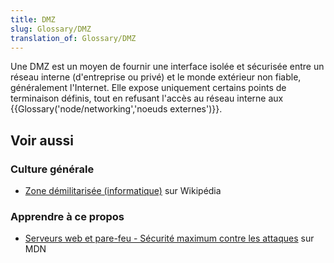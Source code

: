 ```yaml
---
title: DMZ
slug: Glossary/DMZ
translation_of: Glossary/DMZ
---
```


Une DMZ est un moyen de fournir une interface isolée et sécurisée entre un réseau interne (d'entreprise ou privé) et le monde extérieur non fiable, généralement l'Internet. Elle expose uniquement certains points de terminaison définis, tout en refusant l'accès au réseau interne aux {{Glossary('node/networking','noeuds externes')}}.

## Voir aussi

### Culture générale

- [Zone démilitarisée (informatique)](<https://fr.wikipedia.org/wiki/Zone_démilitarisée_(informatique)>) sur Wikipédia

### Apprendre à ce propos

- [Serveurs web et pare-feu - Sécurité maximum contre les attaques](/fr/Apprendre/website) sur MDN
